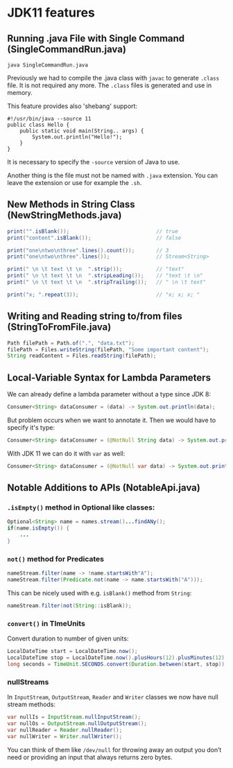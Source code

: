 # JDK11 features

## Running .java File with Single Command (SingleCommandRun.java)
`java SingleCommandRun.java`

Previously we had to compile the .java class with `javac` to generate `.class` file. It is not required any more. The `.class` files is generated and use in memory.

This feature provides also 'shebang' support:
```shell script
#!/usr/bin/java --source 11
public class Hello {
    public static void main(String.. args) {
        System.out.println("Hello!");
    }
}
```
It is necessary to specify the `-source` version of Java to use.

Another thing is the file must not be named with `.java` extension. You can leave the extension or use for example the `.sh`.

## New Methods in String Class (NewStringMethods.java)
```java
print("".isBlank());                            // true
print("content".isBlank());                     // false

print("one\ntwo\nthree".lines().count());       // 3
print("one\ntwo\nthree".lines());               // Stream<String>

print(" \n \t text \t \n  ".strip());           // "text"
print(" \n \t text \t \n  ".stripLeading());    // "text \t \n"
print(" \n \t text \t \n  ".stripTrailing());   // " \n \t text"

print("x; ".repeat(3));                         // "x; x; x; "
```

## Writing and Reading string to/from files (StringToFromFile.java)
```java
Path filePath = Path.of(".", "data.txt");
filePath = Files.writeString(filePath, "Some important content");
String readContent = Files.readString(filePath);
```

## Local-Variable Syntax for Lambda Parameters
We can already define a lambda parameter without a type since JDK 8:
```java
Consumer<String> dataConsumer = (data) -> System.out.println(data);
```
But problem occurs when we want to annotate it. Then we would have to specify it's type:
```java
Consumer<String> dataConsumer = (@NotNull String data) -> System.out.println(data);
```
With JDK 11 we can do it with `var` as well:
```java
Consumer<String> dataConsumer = (@NotNull var data) -> System.out.println(data);
```

## Notable Additions to APIs (NotableApi.java)
### `.isEmpty()` method in Optional like classes:
```java
Optional<String> name = names.stream()...findANy();
if(name.isEmpty()) {
    ...
}
```

### `not()` method for Predicates
```java
nameStream.filter(name -> !name.startsWith"A");
nameStream.filter(Predicate.not(name -> name.startsWith("A")));
```
This can be nicely used with e.g. `isBlank()` method from `String`:
```java
nameStream.filter(not(String::isBlank));
```

### `convert()` in TImeUnits
Convert duration to number of given units:
```java
LocalDateTime start = LocalDateTime.now();
LocalDateTime stop = LocalDateTime.now().plusHours(12).plusMinutes(12);
long seconds = TimeUnit.SECONDS.convert(Duration.between(start, stop));
```

### nullStreams
In `InputStream`, `OutputStream`, `Reader` and `Writer` classes we now have null stream methods:
```java
var nullIs = InputStream.nullInputStream();
var nullOs = OutputStream.nullOutputStream();
var nullReader = Reader.nullReader();
var nullWriter = Writer.nullWriter();
```
You can think of them like `/dev/null` for throwing away an output you don’t need or providing an input that always returns zero bytes.